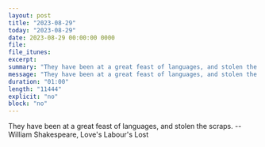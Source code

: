 ```yaml
---
layout: post
title: "2023-08-29"
today: "2023-08-29"
date: 2023-08-29 00:00:00 0000
file:
file_itunes:
excerpt:
summary: "They have been at a great feast of languages, and stolen the scraps. -- William Shakespeare, Love's Labour's Lost "
message: "They have been at a great feast of languages, and stolen the scraps. -- William Shakespeare, Love's Labour's Lost "
duration: "01:00"
length: "11444"
explicit: "no"
block: "no"
---
```

They have been at a great feast of languages, and stolen the scraps. -- William Shakespeare, Love's Labour's Lost 

